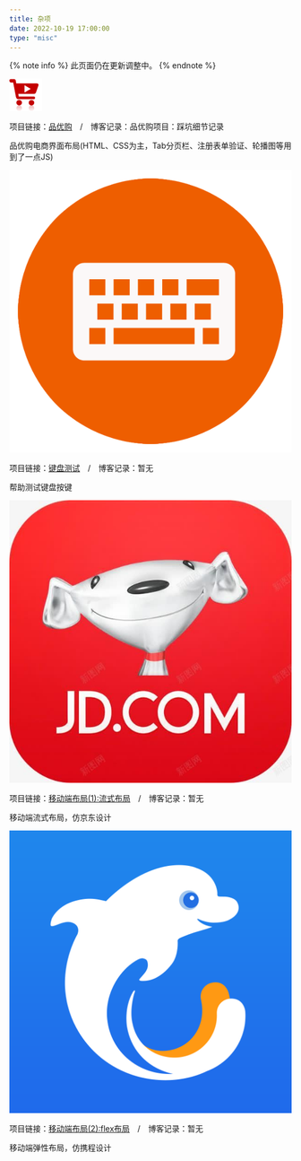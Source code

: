 ```yaml
---
title: 杂项
date: 2022-10-19 17:00:00
type: "misc"
---
```

{% note info %}
此页面仍在更新调整中。
{% endnote %}

<div class="my-grid">
    <div class="my-grid-container">
        <a href="/misc/pinyougou/index.html" class="my-grid-image-link"><img src="/img/misc/pinyougou-logo.png"/></a>
        <p>项目链接：<a href="/misc/pinyougou/index.html">品优购</a>&emsp;/&emsp;博客记录：<a herf="/posts/Project-pinyougou/">品优购项目：踩坑细节记录</a></p>
        <p>品优购电商界面布局(HTML、CSS为主，Tab分页栏、注册表单验证、轮播图等用到了一点JS)</p>
    </div>
    <div class="my-grid-container">
        <a href="/misc/keyboard/keyboard_test.html" class="my-grid-image-link"><img src="/img/misc/keyboard.png"/></a>
        <p>项目链接：<a href="/misc/keyboard/keyboard_test.html">键盘测试</a>&emsp;/&emsp;博客记录：<a herf="javascript:;">暂无</a></p>
        <p>帮助测试键盘按键</p>
    </div>
    <div class="my-grid-container">
        <a href="/misc/jd/index.html" class="my-grid-image-link"><img src="/img/misc/jd.jpg"/></a>
        <p>项目链接：<a href="/misc/jd/index.html">移动端布局(1):流式布局</a>&emsp;/&emsp;博客记录：<a herf="javascript:;">暂无</a></p>
        <p>移动端流式布局，仿京东设计</p>
    </div>
    <div class="my-grid-container">
        <a href="/misc/xc/index.html" class="my-grid-image-link"><img src="/img/misc/xc.png"/></a>
        <p>项目链接：<a href="/misc/xc/index.html">移动端布局(2):flex布局</a>&emsp;/&emsp;博客记录：<a herf="javascript:;">暂无</a></p>
        <p>移动端弹性布局，仿携程设计</p>
    </div>
    
</div>